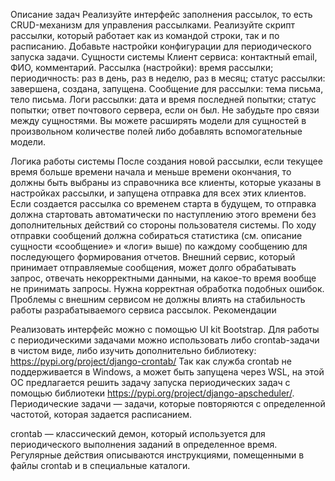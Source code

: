 Описание задач
Реализуйте интерфейс заполнения рассылок, то есть CRUD-механизм для управления рассылками.
Реализуйте скрипт рассылки, который работает как из командой строки, так и по расписанию.
Добавьте настройки конфигурации для периодического запуска задачи.
Сущности системы
Клиент сервиса:
контактный email,
ФИО,
комментарий.
Рассылка (настройки):
время рассылки;
периодичность: раз в день, раз в неделю, раз в месяц;
статус рассылки: завершена, создана, запущена.
Сообщение для рассылки:
тема письма,
тело письма.
Логи рассылки:
дата и время последней попытки;
статус попытки;
ответ почтового сервера, если он был.
Не забудьте про связи между сущностями. Вы можете расширять модели для сущностей в произвольном количестве полей либо добавлять вспомогательные модели.

Логика работы системы
После создания новой рассылки, если текущее время больше времени начала и меньше времени окончания, то должны быть выбраны из справочника все клиенты, которые указаны в настройках рассылки, и запущена отправка для всех этих клиентов.
Если создается рассылка со временем старта в будущем, то отправка должна стартовать автоматически по наступлению этого времени без дополнительных действий со стороны пользователя системы.
По ходу отправки сообщений должна собираться статистика (см. описание сущности «сообщение» и «логи» выше) по каждому сообщению для последующего формирования отчетов.
Внешний сервис, который принимает отправляемые сообщения, может долго обрабатывать запрос, отвечать некорректными данными, на какое-то время вообще не принимать запросы. Нужна корректная обработка подобных ошибок. Проблемы с внешним сервисом не должны влиять на стабильность работы разрабатываемого сервиса рассылок.
‍Рекомендации

Реализовать интерфейс можно с помощью UI kit Bootstrap.
Для работы с периодическими задачами можно использовать либо crontab-задачи в чистом виде, либо изучить дополнительно библиотеку: https://pypi.org/project/django-crontab/
Так как служба crontab не поддерживается в Windows, а может быть запущена через WSL, на этой ОС предлагается решить задачу запуска периодических задач с помощью библиотеки https://pypi.org/project/django-apscheduler/.
‍Периодические задачи — задачи, которые повторяются с определенной частотой, которая задается расписанием.

‍crontab — классический демон, который используется для периодического выполнения заданий в определенное время. Регулярные действия описываются инструкциями, помещенными в файлы crontab и в специальные каталоги.
